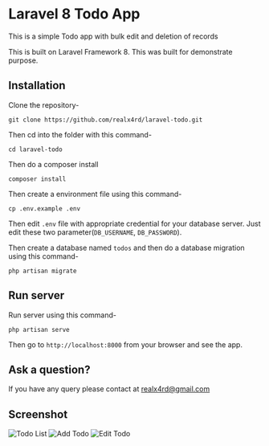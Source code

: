 # Laravel 8 Todo App

This is a simple Todo app with bulk edit and deletion of records

This is built on Laravel Framework 8. This was built for demonstrate purpose.

## Installation

Clone the repository-
```
git clone https://github.com/realx4rd/laravel-todo.git
```

Then cd into the folder with this command-
```
cd laravel-todo
```

Then do a composer install
```
composer install
```

Then create a environment file using this command-
```
cp .env.example .env
```

Then edit `.env` file with appropriate credential for your database server. Just edit these two parameter(`DB_USERNAME`, `DB_PASSWORD`).

Then create a database named `todos` and then do a database migration using this command-
```
php artisan migrate
```


## Run server

Run server using this command-
```
php artisan serve
```

Then go to `http://localhost:8000` from your browser and see the app.

## Ask a question?

If you have any query please contact at realx4rd@gmail.com

## Screenshot

![Todo List](/screenshots/1.png)
![Add Todo](/screenshots/2.png)
![Edit Todo](/screenshots/3.png)


